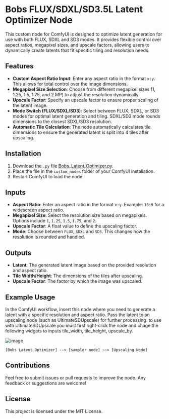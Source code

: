 # Bobs FLUX/SDXL/SD3.5L Latent Optimizer Node

This custom node for ComfyUI is designed to optimize latent generation for use with both FLUX, SDXL and SD3 modes. It provides flexible control over aspect ratios, megapixel sizes, and upscale factors, allowing users to dynamically create latents that fit specific tiling and resolution needs.

## Features

- **Custom Aspect Ratio Input**: Enter any aspect ratio in the format `x:y`. This allows for total control over the image dimensions.
- **Megapixel Size Selection**: Choose from different megapixel sizes (1, 1.25, 1.5, 1.75, and 2 MP) to adjust the resolution dynamically.
- **Upscale Factor**: Specify an upscale factor to ensure proper scaling of the latent image.
- **Mode Switch (FLUX/SDXL/SD3)**: Select between FLUX, SDXL, or SD3 modes for optimal latent generation and tiling. SDXL/SD3 mode rounds dimensions to the closest SDXL/SD3 resolution.
- **Automatic Tile Calculation**: The node automatically calculates tile dimensions to ensure the generated latent is split into 4 tiles after upscaling.

## Installation

1. Download the `.py` file [Bobs_Latent_Optimizer.py](Bobs_Latent_Optimizer.py).
2. Place the file in the `custom_nodes` folder of your ComfyUI installation.
3. Restart ComfyUI to load the node.

## Inputs

- **Aspect Ratio**: Enter an aspect ratio in the format `x:y`. Example: `16:9` for a widescreen aspect ratio.
- **Megapixel Size**: Select the resolution size based on megapixels. Options include `1`, `1.25`, `1.5`, `1.75`, and `2`.
- **Upscale Factor**: A float value to define the upscaling factor.
- **Mode**: Choose between `FLUX`, `SDXL` and `SD3`. This changes how the resolution is rounded and handled.

## Outputs

- **Latent**: The generated latent image based on the provided resolution and aspect ratio.
- **Tile Width/Height**: The dimensions of the tiles after upscaling.
- **Upscale Factor**: The factor by which the image was upscaled.

## Example Usage

In the ComfyUI workflow, insert this node where you need to generate a latent with a specific resolution and aspect ratio. Pass the latent to an upscaling node (such as UltimateSDUpscale) for further processing. to use with UltimateSDUpscale you must first right-click the node and chage the following widgets to inputs tile_width, tile_height, upscale_by.

![image](https://github.com/user-attachments/assets/f6b4cfec-c5f2-432c-9ab3-6e2ab0f11b79)


```plaintext
[Bobs Latent Optimizer] --> [sampler node] ~~> [Upscaling Node]
```

## Contributions

Feel free to submit issues or pull requests to improve the node. Any feedback or suggestions are welcome!

## License

This project is licensed under the MIT License.
